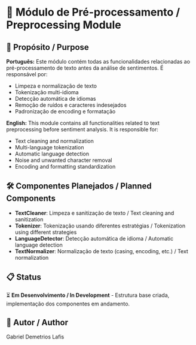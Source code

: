 # 📝 Módulo de Pré-processamento / Preprocessing Module

## 🎯 Propósito / Purpose

**Português:**
Este módulo contém todas as funcionalidades relacionadas ao pré-processamento de texto antes da análise de sentimentos. É responsável por:

- Limpeza e normalização de texto
- Tokenização multi-idioma
- Detecção automática de idiomas
- Remoção de ruídos e caracteres indesejados
- Padronização de encoding e formatação

**English:**
This module contains all functionalities related to text preprocessing before sentiment analysis. It is responsible for:

- Text cleaning and normalization
- Multi-language tokenization
- Automatic language detection
- Noise and unwanted character removal
- Encoding and formatting standardization

## 🛠️ Componentes Planejados / Planned Components

- **TextCleaner**: Limpeza e sanitização de texto / Text cleaning and sanitization
- **Tokenizer**: Tokenização usando diferentes estratégias / Tokenization using different strategies
- **LanguageDetector**: Detecção automática de idioma / Automatic language detection
- **TextNormalizer**: Normalização de texto (casing, encoding, etc.) / Text normalization

## 📋 Status

⏳ **Em Desenvolvimento / In Development** - Estrutura base criada, implementação dos componentes em andamento.

## 👤 Autor / Author

Gabriel Demetrios Lafis
